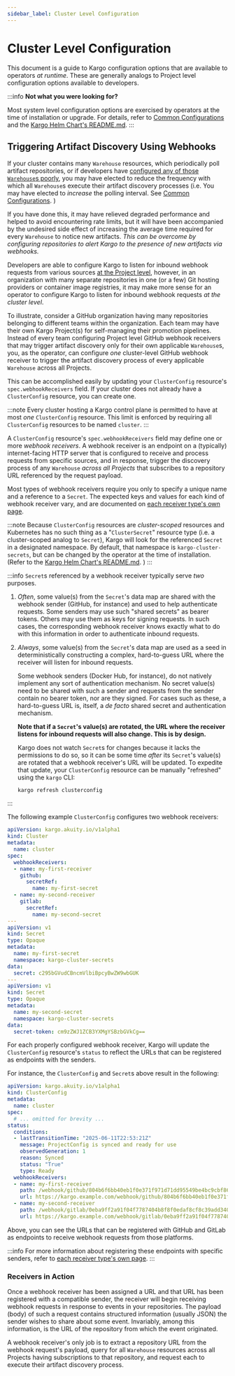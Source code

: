 ```yaml
---
sidebar_label: Cluster Level Configuration
---
```


# Cluster Level Configuration

This document is a guide to Kargo configuration options that are available to
operators _at runtime_. These are generally analogs to Project level
configuration options available to developers.

:::info
__Not what you were looking for?__

Most system level configuration options are exercised by operators at the time
of installation or upgrade. For details, refer to
[Common Configurations](./20-advanced-installation/30-common-configurations.md)
and the
[Kargo Helm Chart's README.md](https://github.com/akuity/kargo/tree/main/charts/kargo).
:::

## Triggering Artifact Discovery Using Webhooks

If your cluster contains many `Warehouse` resources, which periodically poll
artifact repositories, or if developers have
[configured any of those `Warehouse`s poorly](../50-user-guide/20-how-to-guides/30-working-with-warehouses.md#performance-considerations),
you may have elected to reduce the frequency with which all `Warehouse`s execute
their artifact discovery processes (i.e. You may have elected to _increase_ the
polling interval. See
[Common Configurations](./20-advanced-installation/30-common-configurations.md/#tuning-warehouse-reconciliation-intervals).
)

If you have done this, it may have relieved degraded performance and helped to
avoid encountering rate limits, but it will have been accompanied by the
undesired side effect of increasing the average time required for every
`Warehouse` to notice new artifacts. _This can be overcome by configuring
repositories to alert Kargo to the presence of new artifacts via webhooks._

Developers are able to configure Kargo to listen for inbound webhook requests
from various sources
[at the Project level](../50-user-guide/20-how-to-guides/30-working-with-warehouses.md#triggering-artifact-discovery-using-webhooks),
however, in an organization with many separate repositories in one (or a few)
Git hosting providers or container image registries, it may make more sense for
an operator to configure Kargo to listen for inbound webhook requests _at the
cluster level_.

To illustrate, consider a GitHub organization having many repositories belonging
to different teams within the organization. Each team may have their own Kargo
Project(s) for self-managing their promotion pipelines. Instead of every team
configuring Project level GitHub webhook receivers that may trigger artifact
discovery only for their own applicable `Warehouse`s, you, as the operator, can
configure _one_ cluster-level GitHub webhook receiver to trigger the artifact
discovery process of every applicable `Warehouse` across all Projects.

This can be accomplished easily by updating your `ClusterConfig` resource's
`spec.webhookReceivers` field. If your cluster does not already have a
`ClusterConfig` resource, you can create one.

:::note
Every cluster hosting a Kargo control plane is permitted to have at most _one_
`ClusterConfig` resource. This limit is enforced by requiring all
`ClusterConfig` resources to be named `cluster`.
:::

A `ClusterConfig` resource's `spec.webhookReceivers` field may define one or
more _webhook receivers_. A webhook receiver is an endpoint on a (typically)
internet-facing HTTP server that is configured to receive and process requests
from specific sources, and in response, trigger the discovery process of any
`Warehouse` _across all Projects_ that subscribes to a repository URL referenced
by the request payload.

Most types of webhook receivers require you only to specify a unique name and a
reference to a `Secret`. The expected keys and values for each kind of webhook
receiver vary, and are documented on
[each receiver type's own page](../50-user-guide/60-reference-docs/80-webhook-receivers).

:::note
Because `ClusterConfig` resources are _cluster-scoped_ resources and Kubernetes
has no such thing as a "`ClusterSecret`" resource type (i.e. a cluster-scoped
analog to `Secret`), Kargo will look for the referenced `Secret` in a designated
namespace. By default, that namespace is `kargo-cluster-secrets`, but can be
changed by the operator at the time of installation. (Refer to the
[Kargo Helm Chart's README.md](https://github.com/akuity/kargo/tree/main/charts/kargo).
)
:::

:::info
`Secret`s referenced by a webhook receiver typically serve _two_ purposes.

1. _Often_, some value(s) from the `Secret`'s data map are shared with the
   webhook sender (GitHub, for instance) and used to help authenticate requests.
   Some senders may use such "shared secrets" as bearer tokens. Others may use
   them as keys for signing requests. In such cases, the corresponding webhook
   receiver knows exactly what to do with this information in order to
   authenticate inbound requests.

1. _Always_, some value(s) from the `Secret`'s data map are used as a seed in
   deterministically constructing a complex, hard-to-guess URL where the
   receiver will listen for inbound requests.

    Some webhook senders (Docker Hub, for instance), do not natively implement
    any sort of authentication mechanism. No secret value(s) need to be shared
    with such a sender and requests from the sender contain no bearer token, nor
    are they signed. For cases such as these, a hard-to-guess URL is, itself,
    a _de facto_ shared secret and authentication mechanism.

    __Note that if a `Secret`'s value(s) are rotated, the URL where the receiver
    listens for inbound requests will also change. This is by design.__

    Kargo does not watch `Secret`s for changes because it lacks the permissions
    to do so, so it can be some time _after_ its `Secret`'s value(s) are rotated
    that a webhook receiver's URL will be updated. To expedite that update, your
    `ClusterConfig` resource can be manually "refreshed" using the `kargo` CLI:

    ```shell
    kargo refresh clusterconfig
    ```

:::

The following example `ClusterConfig` configures two webhook receivers:

```yaml
apiVersion: kargo.akuity.io/v1alpha1
kind: Cluster
metadata:
  name: cluster
spec:
  webhookReceivers:
  - name: my-first-receiver
    github:
      secretRef:
        name: my-first-secret
  - name: my-second-receiver
    gitlab:  
      secretRef:
        name: my-second-secret
---
apiVersion: v1
kind: Secret
type: Opaque
metadata:
  name: my-first-secret
  namespace: kargo-cluster-secrets
data:
  secret: c295bGVudCBncmVlbiBpcyBwZW9wbGUK
---
apiVersion: v1
kind: Secret
type: Opaque
metadata:
  name: my-second-secret
  namespace: kargo-cluster-secrets
data:
  secret-token: cm9zZWJ1ZCB3YXMgYSBzbGVkCg==
```

For each properly configured webhook receiver, Kargo will update the
`ClusterConfig` resource's `status` to reflect the URLs that can be registered
as endpoints with the senders.

For instance, the `ClusterConfig` and `Secret`s above result in the following:

```yaml
apiVersion: kargo.akuity.io/v1alpha1
kind: ClusterConfig
metadata:
  name: cluster
spec:
  # ... omitted for brevity ...
status:
  conditions:
  - lastTransitionTime: "2025-06-11T22:53:21Z"
    message: ProjectConfig is synced and ready for use
    observedGeneration: 1
    reason: Synced
    status: "True"
    type: Ready
  webhookReceivers:
  - name: my-first-receiver
    path: /webhook/github/804b6f6bb40eb1f0e371f971d71dd95549be4bc9cbf868046941115f44073c67
    url: https://kargo.example.com/webhook/github/804b6f6bb40eb1f0e371f971d71dd95549be4bc9cbf868046941115f44073c67
  - name: my-second-receiver
    path: /webhook/gitlab/0eba9ff2a91f04f7787404b8f8f0edaf8cf8c39add34082651a474803cc99015
    url: https://kargo.example.com/webhook/gitlab/0eba9ff2a91f04f7787404b8f8f0edaf8cf8c39add34082651a474803cc99015
```

Above, you can see the URLs that can be registered with GitHub and GitLab as
endpoints to receive webhook requests from those platforms.

:::info
For more information about registering these endpoints with specific senders,
refer to
[each receiver type's own page](../50-user-guide/60-reference-docs/80-webhook-receivers).
:::

### Receivers in Action

Once a webhook receiver has been assigned a URL and that URL has been registered
with a compatible sender, the receiver will begin receiving webhook requests in
response to events in your repositories. The payload (body) of such a request
contains structured information (usually JSON) the sender wishes to share about
some event. Invariably, among this information, is the URL of the repository
from which the event originated.

A webhook receiver's only job is to extract a repository URL from the webhook
request's payload, query for all `Warehouse` resources across all Projects
having subscriptions to that repository, and request each to execute their
artifact discovery process.
